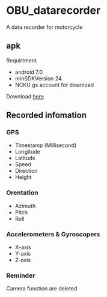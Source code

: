 # OBU_datarecorder  
A data recorder for motorcycle  
## apk
Requirtment  
- android 7.0  
- minSDKVersion 24  
- NCKU gs account for download  

Download [here](https://drive.google.com/file/d/1SZgidTb2Q80iOQYNG5AGS45iKCstPV3W/view?usp=sharing)


## Recorded infomation  
### GPS  
- Timestamp (Millisecond)  
- Longitude  
- Latitude  
- Speed  
- Direction  
- Height  
### Orentation  
- Azimuth  
- Pitch  
- Roll  
### Accelerometers & Gyroscopers  
- X-axis  
- Y-axis  
- Z-axis  


### Reminder  
Camera function are deleted  